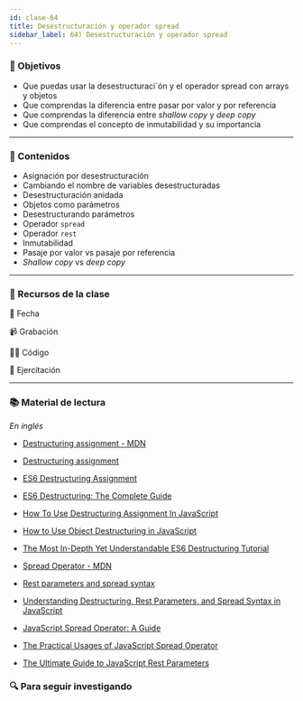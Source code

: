 ```yaml
---
id: clase-64
title: Desestructuración y operador spread
sidebar_label: 64) Desestructuración y operador spread
---
```


### 🏁 Objetivos

- Que puedas usar la desestructuraci´ón y el operador spread con arrays y objetos
- Que comprendas la diferencia entre pasar por valor y por referencia
- Que comprendas la diferencia entre _shallow copy_ y _deep copy_
- Que comprendas el concepto de inmutabilidad y su importancia

---

### 📝 Contenidos

- Asignación por desestructuración
- Cambiando el nombre de variables desestructuradas
- Desestructuración anidada
- Objetos como parámetros
- Desestructurando parámetros
- Operador `spread`
- Operador `rest`
- Inmutabilidad
- Pasaje por valor vs pasaje por referencia
- _Shallow copy_ vs _deep copy_

---

### 🚀 Recursos de la clase

📆 Fecha

📹 Grabación

👩‍💻 Código

💪 Ejercitación

---

### 📚 Material de lectura

_En inglés_

- [Destructuring assignment - MDN](https://developer.mozilla.org/en-US/docs/Web/JavaScript/Reference/Operators/Destructuring_assignment)
- [Destructuring assignment](https://javascript.info/destructuring-assignment)
- [ES6 Destructuring Assignment](https://www.javascripttutorial.net/es6/destructuring/)
- [ES6 Destructuring: The Complete Guide](https://codeburst.io/es6-destructuring-the-complete-guide-7f842d08b98f)
- [How To Use Destructuring Assignment In JavaScript](https://www.digitalocean.com/community/tutorials/how-to-use-destructuring-assignment-in-javascript)
- [How to Use Object Destructuring in JavaScript](https://dmitripavlutin.com/javascript-object-destructuring/)
- [The Most In-Depth Yet Understandable ES6 Destructuring Tutorial](https://untangled.io/in-depth-es6-destructuring-with-assembled-avengers/)

- [Spread Operator - MDN](https://developer.mozilla.org/en-US/docs/Web/JavaScript/Reference/Operators/Spread_syntax)
- [Rest parameters and spread syntax](https://javascript.info/rest-parameters-spread)
- [Understanding Destructuring, Rest Parameters, and Spread Syntax in JavaScript](https://www.digitalocean.com/community/tutorials/understanding-destructuring-rest-parameters-and-spread-syntax-in-javascript)
- [JavaScript Spread Operator: A Guide](https://careerkarma.com/blog/javascript-spread-operator/)
- [The Practical Usages of JavaScript Spread Operator](https://www.javascripttutorial.net/es6/javascript-spread/)

- [The Ultimate Guide to JavaScript Rest Parameters](https://www.javascripttutorial.net/es6/javascript-rest-parameters/)

### 🔍 Para seguir investigando
